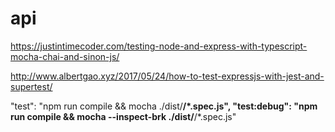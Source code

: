 # api

https://justintimecoder.com/testing-node-and-express-with-typescript-mocha-chai-and-sinon-js/

http://www.albertgao.xyz/2017/05/24/how-to-test-expressjs-with-jest-and-supertest/

"test": "npm run compile && mocha ./dist/**/*.spec.js",
"test:debug": "npm run compile && mocha --inspect-brk ./dist/**/*.spec.js"